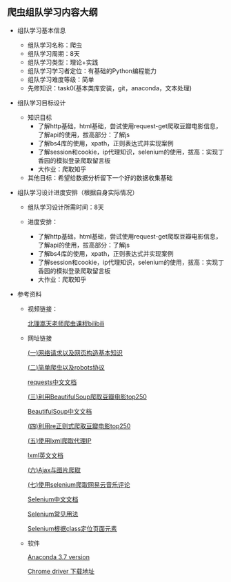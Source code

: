 ## 爬虫组队学习内容大纲

 * 组队学习基本信息

   * 组队学习名称：爬虫
   * 组队学习周期：8天
   * 组队学习类型：理论+实践
   * 组队学习学习者定位：有基础的Python编程能力
   * 组队学习难度等级：简单
   * 先修知识：task0(基本类库安装，git，anaconda，文本处理)

* 组队学习目标设计

  * 知识目标
    * 了解http基础，html基础，尝试使用request-get爬取豆瓣电影信息，了解api的使用，拔高部分：了解js
    * 了解bs4库的使用，xpath，正则表达式并实现案例
    * 了解session和cookie，ip代理知识，selenium的使用，拔高：实现丁香园的模拟登录爬取留言板
    * 大作业：爬取知乎
  * 其他目标：希望给数据分析留下一个好的数据收集基础

* 组队学习设计进度安排（根据自身实际情况）

  * 组队学习设计所需时间：8天
  * 进度安排：

    * 了解http基础，html基础，尝试使用request-get爬取豆瓣电影信息，了解api的使用，拔高部分：了解js
    * 了解bs4库的使用，xpath，正则表达式并实现案例
    * 了解session和cookie，ip代理知识，selenium的使用，拔高：实现丁香园的模拟登录爬取留言板
    * 大作业：爬取知乎

* 参考资料

  * 视频链接：

    [北理嵩天老师爬虫课程bilibili](<https://www.bilibili.com/video/av22669369/?p=1>)

  * 网址链接

    [(一)网络请求以及网页构造基本知识](<https://blog.csdn.net/weixin_41169182/article/details/88544657>)

    [(二)简单爬虫以及robots协议](<https://blog.csdn.net/weixin_41169182/article/details/88551347>)

    [requests中文文档](<http://cn.python-requests.org/zh_CN/latest/>)

    [(三)利用BeautifulSoup爬取豆瓣电影top250](<https://blog.csdn.net/weixin_41169182/article/details/88555892>)

    [BeautifulSoup中文文档](<https://beautifulsoup.readthedocs.io/zh_CN/v4.4.0/>)

    [(四)利用re正则式爬取豆瓣电影top250](<https://blog.csdn.net/weixin_41169182/article/details/88636012>)

    [(五)使用lxml爬取代理IP](<https://blog.csdn.net/weixin_41169182/article/details/88676729>)

    [lxml英文文档](<https://lxml.de/>)

    [(六)Ajax与图片爬取](<https://blog.csdn.net/weixin_41169182/article/details/100790908>)

    [(七)使用selenium爬取网易云音乐评论](<https://blog.csdn.net/weixin_41169182/article/details/100864763>)

    [Selenium中文文档](<https://selenium-python-zh.readthedocs.io/en/latest/>)

    [Selenium常见用法](<https://www.cnblogs.com/hellosecretgarden/p/9206648.html>)

    [Selenium根据class定位页面元素](<https://www.cnblogs.com/new-june/p/9599331.html>)

  * 软件

    [Anaconda 3.7 version](<https://www.anaconda.com/distribution/#download-section>)

    [Chrome driver 下载地址](<http://npm.taobao.org/mirrors/chromedriver/>)

    

